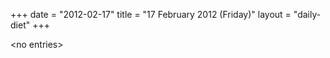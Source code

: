 +++
date = "2012-02-17"
title = "17 February 2012 (Friday)"
layout = "daily-diet"
+++

\<no entries\>